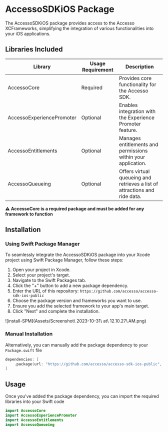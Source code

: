 # AccessoSDKiOS Package

The AccessoSDKiOS package provides access to the Accesso XCFrameworks, simplifying the integration of various functionalities into your iOS applications.

## Libraries Included

| Library                    | Usage Requirement  | Description
| -------------------------- | ------------------ |------------------------
| AccessoCore                | Required           | Provides core functionality for the Accesso SDK.
| AccessoExperiencePromoter  | Optional           | Enables integration with the Experience Promoter feature.
| AccessoEntitlements        | Optional           | Manages entitlements and permissions within your application.
| AccessoQueueing            | Optional           | Offers virtual queueing and retrieves a list of attractions and ride data. 

⚠️ **AccessoCore is a required package and must be added for any framework to function**

## Installation

### Using Swift Package Manager
To seamlessly integrate the AccessoSDKiOS package into your Xcode project using Swift Package Manager, follow these steps:

1. Open your project in Xcode.
2. Select your project's target.
3. Navigate to the Swift Packages tab.
4. Click the "+" button to add a new package dependency.
5. Enter the URL of this repository: `https://github.com/accesso/accesso-sdk-ios-public`
6. Choose the package version and frameworks you want to use.
7. Ensure you add the selected framework to your app's main target.
8. Click "Next" and complete the installation.

![install-SPM](Assets/Screenshot\ 2023-10-31\ at\ 12.10.27\ AM.png)

### Manual Installation
Alternatively, you can manually add the package dependency to your `Package.swift` file
```swift
dependencies: [
    .package(url: "https://github.com/accesso/accesso-sdk-ios-public", from: "1.0.0"),
]
```

## Usage
Once you've added the package dependency, you can import the required libraries into your Swift code
```swift
import AccessoCore
import AccessoExperiencePromoter
import AccessoEntitlements
import AccessoQueueing
```

